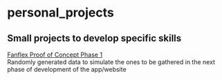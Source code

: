 # personal_projects
## Small projects to develop specific skills

[Fanflex Proof of Concept Phase 1](https://github.com/meyerpedro/personal_projects/tree/main/fanflex_phase1) \
Randomly generated data to simulate the ones to be gathered in the next phase of development of the app/website
